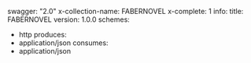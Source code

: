 swagger: "2.0"
x-collection-name: FABERNOVEL
x-complete: 1
info:
  title: FABERNOVEL
  version: 1.0.0
schemes:
- http
produces:
- application/json
consumes:
- application/json